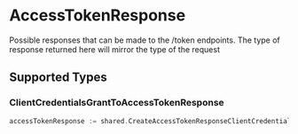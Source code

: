 # AccessTokenResponse

Possible responses that can be made to the /token endpoints. The type of response returned here will mirror the type of the request


## Supported Types

### ClientCredentialsGrantToAccessTokenResponse

```go
accessTokenResponse := shared.CreateAccessTokenResponseClientCredentialsGrantToAccessTokenResponse(shared.ClientCredentialsGrantToAccessTokenResponse{/* values here */})
```

